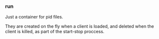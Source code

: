 ### run
Just a container for pid files.

They are created on the fly when a client is loaded, and deleted when the client is killed, as part of the start-stop proccess.
